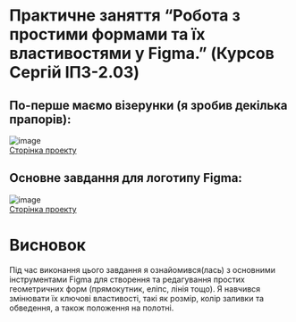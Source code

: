 # Практичне заняття “Робота з простими формами та їх властивостями у Figma.” (Курсов Сергій ІПЗ-2.03)
## По-перше маємо візерунки (я зробив декілька прапорів):
![image](https://github.com/user-attachments/assets/619e8218-3961-4757-a6a4-a10143c015fd)
<br>
<a href="https://www.figma.com/design/RSVLw1qRXAXyzPXWt20t5w/Untitled?node-id=6-2&t=Z7Abu0OfBmw6z0KU-1">Сторінка проекту</a>
## Основне завдання для логотипу Figma:
![image](https://github.com/user-attachments/assets/c4477990-fddb-4911-9830-f61ceea56e7d)
<br>
<a href="https://www.figma.com/design/RSVLw1qRXAXyzPXWt20t5w/Untitled?node-id=0-1&t=Z7Abu0OfBmw6z0KU-1">Сторінка проекту</a>
# Висновок
Під час виконання цього завдання я ознайомився(лась) з основними інструментами Figma для створення та редагування простих геометричних форм (прямокутник, еліпс, лінія тощо). Я навчився змінювати їх ключові властивості, такі як розмір, колір заливки та обведення, а також положення на полотні.

